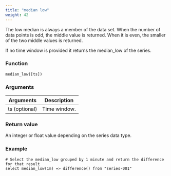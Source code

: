 ```yaml
---
title: "median low"
weight: 42
---
```


The low median is always a member of the data set. When the number of data points is odd, the middle value is returned. When it is even, the smaller of the two middle values is returned.

If no time window is provided it returns the median_low of the series.

### Function

    median_low([ts])

### Arguments

 Arguments   | Description
 ----------- | -----------
ts (optional) | Time window.

### Return value

An integer or float value depending on the series data type.

### Example

    # Select the median_low grouped by 1 minute and return the difference for that result
    select median_low(1m) => difference() from "series-001"
